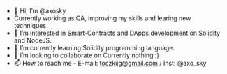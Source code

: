 - 👋 Hi, I’m @axosky
- Currently working as QA, improving my skills and learing new techniques.
- 👀 I’m interested in Smart-Contracts and DApps development on Solidity and NodeJS.
- 🌱 I’m currently learning Solidity programming language.
- 💞️ I’m looking to collaborate on Currently nothing :)
- 📫 How to reach me - E-mail: toczkijg@gmail.com / Inst: @axo_sky

<!---
axosky/axosky is a ✨ special ✨ repository because its `README.md` (this file) appears on your GitHub profile.
You can click the Preview link to take a look at your changes.
--->
